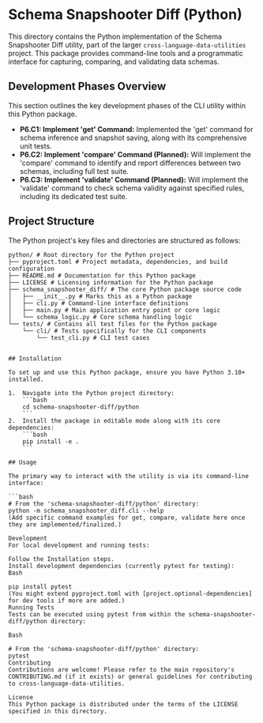 # Schema Snapshooter Diff (Python)

This directory contains the Python implementation of the Schema Snapshooter Diff utility, part of the larger `cross-language-data-utilities` project. This package provides command-line tools and a programmatic interface for capturing, comparing, and validating data schemas.

## Development Phases Overview

This section outlines the key development phases of the CLI utility within this Python package.

* **P6.C1: Implement 'get' Command:** Implemented the 'get' command for schema inference and snapshot saving, along with its comprehensive unit tests.
* **P6.C2: Implement 'compare' Command (Planned):** Will implement the 'compare' command to identify and report differences between two schemas, including full test suite.
* **P6.C3: Implement 'validate' Command (Planned):** Will implement the 'validate' command to check schema validity against specified rules, including its dedicated test suite.
## Project Structure

The Python project's key files and directories are structured as follows:
```
python/ # Root directory for the Python project
├── pyproject.toml # Project metadata, dependencies, and build configuration
├── README.md # Documentation for this Python package
├── LICENSE # Licensing information for the Python package
├── schema_snapshooter_diff/ # The core Python package source code
│   ├── __init__.py # Marks this as a Python package
│   ├── cli.py # Command-line interface definitions
│   ├── main.py # Main application entry point or core logic
│   └── schema_logic.py # Core schema handling logic
└── tests/ # Contains all test files for the Python package
    └── cli/ # Tests specifically for the CLI components
        └── test_cli.py # CLI test cases


## Installation

To set up and use this Python package, ensure you have Python 3.10+ installed.

1.  Navigate into the Python project directory:
    ```bash
    cd schema-snapshooter-diff/python
    ```
2.  Install the package in editable mode along with its core dependencies:
    ```bash
    pip install -e .
    ```

## Usage

The primary way to interact with the utility is via its command-line interface:

```bash
# From the 'schema-snapshooter-diff/python' directory:
python -m schema_snapshooter_diff.cli --help
(Add specific command examples for get, compare, validate here once they are implemented/finalized.)

Development
For local development and running tests:

Follow the Installation steps.
Install development dependencies (currently pytest for testing):
Bash

pip install pytest
(You might extend pyproject.toml with [project.optional-dependencies] for dev tools if more are added.)
Running Tests
Tests can be executed using pytest from within the schema-snapshooter-diff/python directory:

Bash

# From the 'schema-snapshooter-diff/python' directory:
pytest
Contributing
Contributions are welcome! Please refer to the main repository's CONTRIBUTING.md (if it exists) or general guidelines for contributing to cross-language-data-utilities.

License
This Python package is distributed under the terms of the LICENSE specified in this directory.